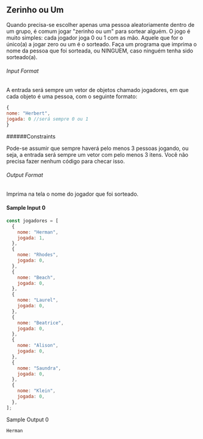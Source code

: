 ## Zerinho ou Um

Quando precisa-se escolher apenas uma pessoa aleatoriamente dentro de um grupo, é comum jogar "zerinho ou um" para sortear alguém. O jogo é muito simples: cada jogador joga 0 ou 1 com as mão. Aquele que for o único(a) a jogar zero ou um é o sorteado. Faça um programa que imprima o nome da pessoa que foi sorteada, ou NINGUEM, caso ninguém tenha sido sorteado(a).

###### Input Format

A entrada será sempre um vetor de objetos chamado jogadores, em que cada objeto é uma pessoa, com o seguinte formato:

```javascript
{
nome: "Herbert",
jogada: 0 //será sempre 0 ou 1
}
```

######Constraints

Pode-se assumir que sempre haverá pelo menos 3 pessoas jogando, ou seja, a entrada será sempre um vetor com pelo menos 3 itens. Você não precisa fazer nenhum código para checar isso.

###### Output Format

Imprima na tela o nome do jogador que foi sorteado.

#### Sample Input 0

```javascript
const jogadores = [
  {
    nome: "Herman",
    jogada: 1,
  },
  {
    nome: "Rhodes",
    jogada: 0,
  },
  {
    nome: "Beach",
    jogada: 0,
  },
  {
    nome: "Laurel",
    jogada: 0,
  },
  {
    nome: "Beatrice",
    jogada: 0,
  },
  {
    nome: "Alison",
    jogada: 0,
  },
  {
    nome: "Saundra",
    jogada: 0,
  },
  {
    nome: "Klein",
    jogada: 0,
  },
];
```

Sample Output 0

```
Herman
```
